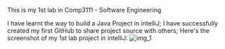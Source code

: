 This is my 1st lab in Comp3111 - Software Engineering

  I have learnt the way to build a Java Project in intelliJ;
  I have successfully created my first GitHub to share project source with others;
Here's the screenshot of my 1st lab project in intelliJ:
![img_1](https://github.com/Renegade-3863/Comp3111LEx/assets/115505668/20cba401-05f6-41db-b610-76775d31eca2)
